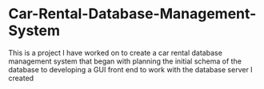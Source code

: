 # Car-Rental-Database-Management-System
This is a project I have worked on to create a car rental database management system that began with planning the initial schema of the database to developing a GUI front end to work with the database server I created
